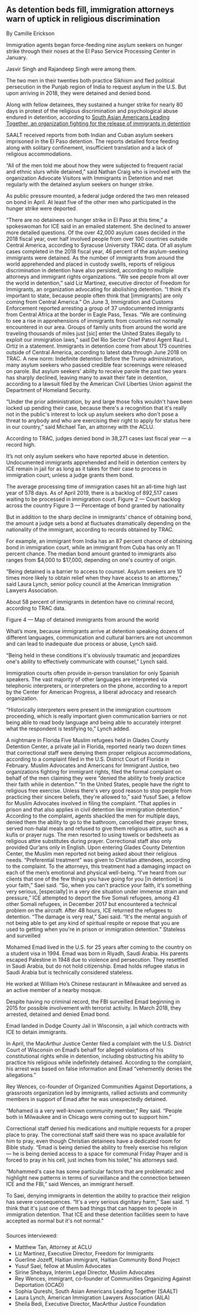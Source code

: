 ## As detention beds fill, immigration attorneys warn of uptick in religious discrimination 

By Camille Erickson 

Immigration agents began force-feeding nine asylum seekers on hunger strike through their noses at the El Paso Service Processing Center in January. 

Jasvir Singh and Rajandeep Singh were among them. 

The two men in their twenties both practice Sikhism and fled political persecution in the Punjab region of India to request asylum in the U.S. But upon arriving in 2018, they were detained and denied bond. 

Along with fellow detainees, they sustained a hunger strike for nearly 80 days in protest of the religious discrimination and psychological abuse endured in detention, according to [South Asian Americans Leading Together, an organization fighting for the release of immigrants in detention](https://saalt.org/men-who-sustained-80-day-hunger-strike-released-from-el-paso-detention-facility/)

SAALT received reports from both Indian and Cuban asylum seekers imprisoned in the El Paso detention. The reports detailed force feeding along with solitary confinement, insufficient translation and a lack of religious accommodations.

“All of the men told me about how they were subjected to frequent racial and ethnic slurs while detained,” said Nathan Craig who is involved with the organization Advocate Visitors with Immigrants in Detention and met regularly with the detained asylum seekers on hunger strike.

As public pressure mounted, a federal judge ordered the two men released on bond in April. At least five of the other men who participated in the hunger strike were deported.

“There are no detainees on hunger strike in El Paso at this time,” a spokeswoman for ICE said in an emailed statement. She declined to answer more detailed questions. 
Of the over 42,000 asylum cases decided in the 2018 fiscal year, over half involved people from over 100 countries outside Central America, according to Syracuse University TRAC data. Of all asylum cases completed in the 2018 fiscal year, 46 percent of the asylum-seeking immigrants were detained. As the number of immigrants from around the world apprehended and placed in custody swells, reports of religious discrimination in detention have also persisted, according to multiple attorneys and immigrant rights organizations.
“We see people from all over the world in detention,” said Liz Martinez, executive director of Freedom for Immigrants, an organization advocating for abolishing detention. “I think it's important to state, because people often think that [immigrants] are only coming from Central America.” 
On June 3, Immigration and Customs Enforcement reported arresting a group of 37 undocumented immigrants from Central Africa at the border in Eagle Pass, Texas.
“We are continuing to see a rise in apprehensions of immigrants from countries not normally encountered in our area. Groups of family units from around the world are traveling thousands of miles just [sic] enter the United States illegally to exploit our immigration laws,” said Del Rio Sector Chief Patrol Agent Raul L. Ortiz in a statement. 
Immigrants in detention come from about 175 countries outside of Central America, according to latest data through June 2018 on TRAC.
A new norm: Indefinite detention 
Before the Trump administration, many asylum seekers who passed credible fear screenings were released on parole. But asylum seekers' ability to receive parole the past two years has sharply declined, leaving many to await their fate in detention, according to a lawsuit filed by the American Civil Liberties Union against the Department of Homeland Security. 

“Under the prior administration, by and large those folks wouldn't have been locked up pending their case, because there's a recognition that it's really not in the public's interest to lock up asylum seekers who don't pose a threat to anybody and who are exercising their right to apply for status here in our country,” said Michael Tan, an attorney with the ACLU. 

According to TRAC, judges denied bond in 38,271 cases last fiscal year — a record high.

It’s not only asylum seekers who have reported abuse in detention. Undocumented immigrants apprehended and held in detention centers by ICE remain in jail for as long as it takes for their case to process in immigration court, unless a judge grants them bond. 

The average processing time of immigration cases hit an all-time high last year of 578 days. As of April 2019, there is a backlog of 892,517 cases waiting to be processed in immigration court.
Figure 2 — Court backlog across the country
Figure 3 — Percentage of bond granted by nationality

But in addition to the sharp decline in immigrants’ chance of obtaining bond, the amount a judge sets a bond at fluctuates dramatically depending on the nationality of the immigrant, according to records obtained by TRAC. 

For example, an immigrant from India has an 87 percent chance of obtaining bond in immigration court, while an immigrant from Cuba has only an 11 percent chance. The median bond amount granted to immigrants also ranges from $4,000 to $17,000, depending on one's country of origin.

“Being detained is a barrier to access to counsel. Asylum seekers are 10 times more likely to obtain relief when they have access to an attorney,” said Laura Lynch, senior policy council at the American Immigration Lawyers Association. 

About 58 percent of immigrants in detention have no criminal record, according to TRAC data. 


Figure 4 — Map of detained immigrants from around the world

What’s more, because immigrants arrive at detention speaking dozens of different languages, communication and cultural barriers are not uncommon and can lead to inadequate due process or abuse, Lynch said. 

“Being held in these conditions it's obviously traumatic and jeopardizes one's ability to effectively communicate with counsel,” Lynch said. 

Immigration courts often provide in-person translation for only Spanish speakers. The vast majority of other languages are interpreted via telephonic interpreters, or interpreters on the phone, according to a report by the Center for American Progress, a liberal advocacy and research organization.

“Historically interpreters were present in the immigration courtroom proceeding, which is really important given communication barriers or not being able to read body language and being able to accurately interpret what the respondent is testifying to,” Lynch added.

A nightmare in Florida
Five Muslim refugees held in Glades County Detention Center, a private jail in Florida, reported nearly two dozen times that correctional staff were denying them proper religious accommodations, according to a complaint filed in the U.S. District Court of Florida in February. 
Muslim Advocates and Americans for Immigrant Justice, two organizations fighting for immigrant rights, filed the formal complaint on behalf of the men claiming they were “denied the ability to freely practice their faith while in detention.” 
“In the United States, people have the right to religious free exercise. Unless there's very good reason to stop people from practicing their sincere beliefs, they're allowed to,” said Yusuf Saei, a fellow for Muslim Advocates involved in filing the complaint. “That applies in prison and that also applies in civil detention like immigration detention.”
According to the complaint, agents shackled the men for multiple days, denied them the ability to go to the bathroom, cancelled their prayer times, served non-halal meals and refused to give them religious attire, such as a kufis or prayer rugs. The men resorted to using towels or bedsheets as religious attire substitutes during prayer. Correctional staff also only provided Qur’ans only in English.
Upon entering Glades County Detention Center, the Muslim men reported not being asked about their religious needs. “Preferential treatment” was given to Christian attendees, according to the complaint. 
To the attorneys, this treatment had a damaging impact on each of the men’s emotional and physical well-being.
“I've heard from our clients that one of the few things you have going for you [in detention] is your faith,” Saei said. “So, when you can't practice your faith, it's something very serious, [especially] in a very dire situation under immense strain and pressure,” 
ICE attempted to deport the five Somali refugees, among 43 other Somali refugees, in December 2017 but encountered a technical problem on the aircraft. After 48 hours, ICE returned the refugees to detention. 
“The damage is very real,” Saei said. “It's the mental anguish of not being able to get any kind of spiritual respite or repose that you are used to getting when you're in prison or immigration detention.”
Stateless and surveilled

Mohamed Emad lived in the U.S. for 25 years after coming to the country on a student visa in 1994. Emad was born in Riyadh, Saudi Arabia. His parents escaped Palestine in 1948 due to violence and persecution. They resettled in Saudi Arabia, but do not hold citizenship. Emad holds refugee status in Saudi Arabia but is technically considered stateless. 

He worked at William Ho’s Chinese restaurant in Milwaukee and served as an active member of a nearby mosque. 

Despite having no criminal record, the FBI surveilled Emad beginning in 2015 for possible involvement with terrorist activity. In March 2018, they arrested, detained and denied Emad bond. 

Emad landed in Dodge County Jail in Wisconsin, a jail which contracts with ICE to detain immigrants. 

In April, the MacArthur Justice Center filed a complaint with the U.S. District Court of Wisconsin on Emad’s behalf for alleged violations of his constitutional rights while in detention, including obstructing his ability to practice his religious while indefinitely detained. According to the complaint, his arrest was based on false information and Emad “vehemently denies the allegations.”

Rey Wences, co-founder of Organized Communities Against Deportations, a grassroots organization led by immigrants, rallied activists and community members in support of Emad after he was unexpectedly detained. 

“Mohamed is a very well-known community member,” Rey said. “People both in Milwaukee and in Chicago were coming out to support him.”

Correctional staff denied his medications and multiple requests for a proper place to pray. The correctional staff said there was no space available for him to pray, even though Christian detainees have a dedicated room for Bible study. “Emad is being denied the ability to freely exercise his religion — he is being denied access to a space for communal Friday Prayer and is forced to pray in his cell, just inches from his toilet,” his attorneys said.

“Mohammed's case has some particular factors that are problematic and highlight new patterns in terms of surveillance and the connection between ICE and the FBI,” said Wences, an immigrant herself. 

To Saei, denying immigrants in detention the ability to practice their religion has severe consequences. 
“It's a very serious dignitary harm,” Saei said. “I think that it's just one of them bad things that can happen to people in immigration detention. That ICE and these detention facilities seem to have accepted as normal but it's not normal.”

###

Sources interviewed:
-	Matthew Tan, Attorney at ACLU 
-	Liz Martinez, Executive Director, Freedom for Immigrants
-	Guerline Jozeff, Haitian immigrant, Haitian Community Bond Project
-	Yusuf Saei, fellow at Muslim Advocates
-	Sirine Shebaya, Interim Legal Director, Muslim Advocates
-	Rey Wences, immigrant, co-founder of Communities Organizing Against Deportation (OCAD)
-	Sophia Qureshi, South Asian Americans Leading Together (SAALT) 
-	Laura Lynch, American Immigration Lawyers Association (AILA)
-	Sheila Bedi, Executive Director, MacArthur Justice Foundation

